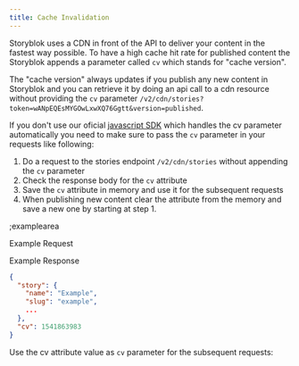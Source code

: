 ```yaml
---
title: Cache Invalidation
---
```


Storyblok uses a CDN in front of the API to deliver your content in the fastest way possible. To have a high cache hit rate for published content the Storyblok appends a parameter called `cv` which stands for "cache version".

The "cache version" always updates if you publish any new content in Storyblok and you can retrieve it by doing an api call to a cdn resource without providing the `cv` parameter `/v2/cdn/stories?token=wANpEQEsMYGOwLxwXQ76Ggtt&version=published`. 

If you don't use our oficial [javascript SDK](https://github.com/storyblok/storyblok-js-client) which handles the cv parameter automatically you need to make sure to pass the `cv` parameter in your requests like following:

1. Do a request to the stories endpoint `/v2/cdn/stories` without appending the `cv` parameter
2. Check the response body for the `cv` attribute
3. Save the `cv` attribute in memory and use it for the subsequent requests
4. When publishing new content clear the attribute from the memory and save a new one by starting at step 1.

;examplearea

Example Request

<RequestExample url="https://api.storyblok.com/v2/cdn/stories/example?token=wANpEQEsMYGOwLxwXQ76Ggtt&version=published"></RequestExample>

Example Response

```json
{
  "story": {
    "name": "Example",
    "slug": "example",
    ...
  },
  "cv": 1541863983
}
```

Use the cv attribute value as `cv` parameter for the subsequent requests:

<RequestExample url="https://api.storyblok.com/v2/cdn/stories?cv=1541863983&token=wANpEQEsMYGOwLxwXQ76Ggtt"></RequestExample>


